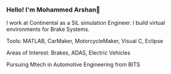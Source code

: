 ### Hello! I'm Mohammed Arshan👋

I work at Continental as a SiL simulation Engineer. I build virtual environments for Brake Systems.

Tools: MATLAB, CarMaker, MotorcycleMaker, Visual C, Eclipse

Areas of Interest: Brakes, ADAS, Electric Vehicles

Pursuing Mtech in Automotive Engineering from BITS

